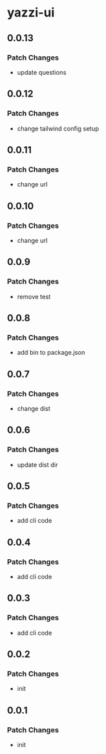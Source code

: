 # yazzi-ui

## 0.0.13

### Patch Changes

- update questions

## 0.0.12

### Patch Changes

- change tailwind config setup

## 0.0.11

### Patch Changes

- change url

## 0.0.10

### Patch Changes

- change url

## 0.0.9

### Patch Changes

- remove test

## 0.0.8

### Patch Changes

- add bin to package.json

## 0.0.7

### Patch Changes

- change dist

## 0.0.6

### Patch Changes

- update dist dir

## 0.0.5

### Patch Changes

- add cli code

## 0.0.4

### Patch Changes

- add cli code

## 0.0.3

### Patch Changes

- add cli code

## 0.0.2

### Patch Changes

- init

## 0.0.1

### Patch Changes

- init
